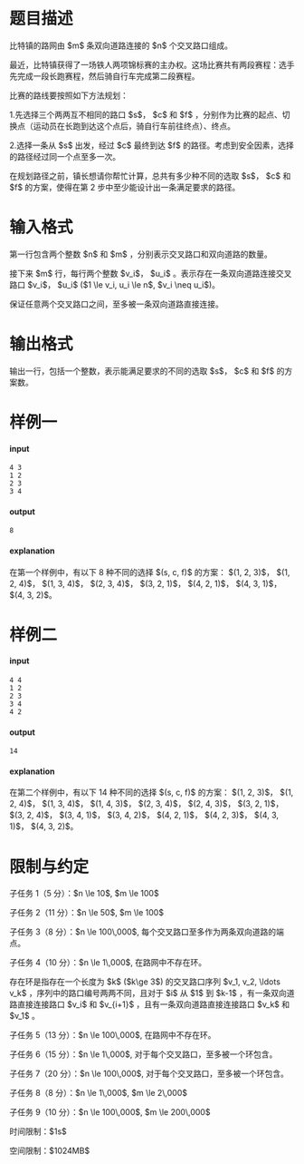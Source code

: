 # 题目描述

<p>比特镇的路网由 $m$ 条双向道路连接的 $n$ 个交叉路口组成。</p>
<p>最近，比特镇获得了一场铁人两项锦标赛的主办权。这场比赛共有两段赛程：选手先完成一段长跑赛程，然后骑自行车完成第二段赛程。</p>
<p>比赛的路线要按照如下方法规划：</p>
<p>  1.先选择三个两两互不相同的路口 $s$， $c$ 和 $f$ ，分别作为比赛的起点、切换点（运动员在长跑到达这个点后，骑自行车前往终点）、终点。</p>
<p>  2.选择一条从 $s$ 出发，经过 $c$ 最终到达 $f$ 的路径。考虑到安全因素，选择的路径经过同一个点至多一次。</p>
<p>在规划路径之前，镇长想请你帮忙计算，总共有多少种不同的选取 $s$， $c$ 和 $f$ 的方案，使得在第 2 步中至少能设计出一条满足要求的路径。</p>

# 输入格式


<p>第一行包含两个整数 $n$ 和 $m$ ，分别表示交叉路口和双向道路的数量。</p>
<p>接下来 $m$ 行，每行两个整数 $v_i$， $u_i$ 。表示存在一条双向道路连接交叉路口 $v_i$， $u_i$ ($1 \le v_i, u_i \le n$, $v_i \neq u_i$)。</p>
<p>保证任意两个交叉路口之间，至多被一条双向道路直接连接。</p>

# 输出格式


<p>输出一行，包括一个整数，表示能满足要求的不同的选取 $s$， $c$ 和 $f$ 的方案数。</p>

# 样例一


<h4>input</h4>
<pre><code>4 3
1 2
2 3
3 4</code></pre>
<h4>output</h4>
<pre><code>8</code></pre>
<h4>explanation</h4>
<p>在第一个样例中，有以下 8 种不同的选择 $(s, c, f)$ 的方案： 
$(1, 2, 3)$，
$(1, 2, 4)$，
$(1, 3, 4)$，
$(2, 3, 4)$，
$(3, 2, 1)$，
$(4, 2, 1)$，
$(4, 3, 1)$，
$(4, 3, 2)$。</p>

# 样例二


<h4>input</h4>
<pre><code>4 4
1 2
2 3
3 4
4 2</code></pre>
<h4>output</h4>
<pre><code>14</code></pre>
<h4>explanation</h4>
<p>在第二个样例中，有以下 14 种不同的选择 $(s, c, f)$ 的方案： 
$(1, 2, 3)$，
$(1, 2, 4)$，
$(1, 3, 4)$，
$(1, 4, 3)$，
$(2, 3, 4)$，
$(2, 4, 3)$，
$(3, 2, 1)$，
$(3, 2, 4)$，
$(3, 4, 1)$，
$(3, 4, 2)$，
$(4, 2, 1)$，
$(4, 2, 3)$，
$(4, 3, 1)$，
$(4, 3, 2)$。</p>

# 限制与约定


<p>子任务 1（5 分）：$n \le 10$, $m \le 100$</p>
<p>子任务 2（11 分）：$n \le 50$, $m \le 100$</p>
<p>子任务 3（8 分）：$n \le 100\,000$, 每个交叉路口至多作为两条双向道路的端点。 </p>
<p>子任务 4（10 分）：$n \le 1\,000$, 在路网中不存在环。 </p>
<p>   存在环是指存在一个长度为 $k$ ($k\ge 3$) 的交叉路口序列 $v_1, v_2, \ldots v_k$ ，序列中的路口编号两两不同，且对于 $i$ 从 $1$ 到 $k-1$ ，有一条双向道路直接连接路口 $v_i$ 和 $v_{i+1}$ ，且有一条双向道路直接连接路口 $v_k$ 和 $v_1$ 。</p>
<p>子任务 5（13 分）：$n \le 100\,000$, 在路网中不存在环。 </p>
<p>子任务 6（15 分）：$n \le 1\,000$, 对于每个交叉路口，至多被一个环包含。</p>
<p>子任务 7（20 分）：$n \le 100\,000$, 对于每个交叉路口，至多被一个环包含。</p>
<p>子任务 8（8 分）：$n \le 1\,000$, $m \le 2\,000$</p>
<p>子任务 9（10 分）：$n \le 100\,000$, $m \le 200\,000$</p>
<p>时间限制：$1s$</p>
<p>空间限制：$1024MB$</p>
